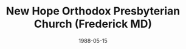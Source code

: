 ---
date: &id001 1988-05-15
end_date: null
location:
  address: 5305A Jefferson Pike
  city: Frederick
  state: MD
minister:
- end: 2008-01-01
  name: Richard Ellis
  start: 1988-05-15
  type: pastor
- end: null
  name: Francis E. Van Delden
  start: 2011-01-01
  type: pastor
- end: 1999-01-01
  name: Laurence Vail
  start: 1996-01-01
  type: Associate Pastor
- end: 2009-01-01
  name: Vincent Touriello
  start: 2002-01-01
  type: Associate Pastor
- end: null
  name: Steven Hake
  start: 2006-01-01
  type: teacher
ministers:
- Richard Ellis
- Francis E. Van Delden
- Laurence Vail
- Vincent Touriello
- Steven Hake
name: New Hope Orthodox Presbyterian Church
names:
- end: null
  name: New Hope Orthodox Presbyterian Church
  start: 1988-05-15
origination_date: *id001
raw_data: "MD\nFrederick\nNew Hope Orthodox Presbyterian Church  (May 15, 1988\u2013\
  \ )\n5305A Jefferson Pike\nPastors: Richard Ellis, 1988\u20132008\nFrancis E. Van\
  \ Delden, 2011\u2013\nAssoc. Pastors: Laurence Vail, 1996\u201399\nVincent Touriello,\
  \ 2002\u20139\nTeacher: Steven Hake, 2006\u2013"
received_from: null
states:
- MD
status:
  active: true
  end_date: null
  reason: null
  received_from: null
  withdrawal_to: null
title: New Hope Orthodox Presbyterian Church (Frederick MD)

---